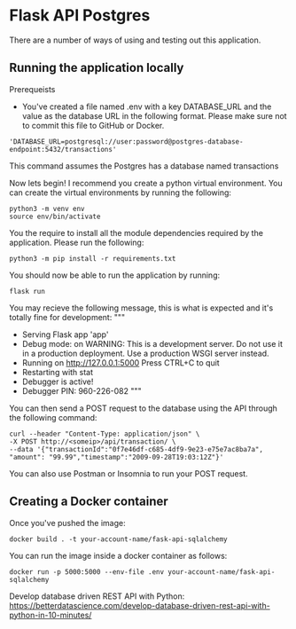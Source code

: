 # Flask API Postgres

There are a number of ways of using and testing out this application. 


## Running the application locally

Prerequeists
- You've created a file named .env with a key DATABASE_URL and the value as the database URL in the following format. Please make sure not to commit this file to GitHub or Docker.
```
'DATABASE_URL=postgresql://user:password@postgres-database-endpoint:5432/transactions'
```
This command assumes the Postgres has a database named transactions

Now lets begin! I recommend you create a python virtual environment. You can create the virtual environments by running the following:
```
python3 -m venv env
source env/bin/activate
```

You the require to install all the module dependencies required by the application. Please run the following:
```
python3 -m pip install -r requirements.txt 
```

You should now be able to run the application by running:
```
flask run
```

You may recieve the following message, this is what is expected and it's totally fine for development:
"""
 * Serving Flask app 'app'
 * Debug mode: on
WARNING: This is a development server. Do not use it in a production deployment. Use a production WSGI server instead.
 * Running on http://127.0.0.1:5000
Press CTRL+C to quit
 * Restarting with stat
 * Debugger is active!
 * Debugger PIN: 960-226-082
"""

You can then send a POST request to the database using the API through the following command:
```
curl --header "Content-Type: application/json" \
-X POST http://<someip>/api/transaction/ \
--data '{"transactionId":"0f7e46df-c685-4df9-9e23-e75e7ac8ba7a",
"amount": "99.99","timestamp":"2009-09-28T19:03:12Z"}'
```

You can also use Postman or Insomnia to run your POST request.


## Creating a Docker container

Once you've pushed the image:
```
docker build . -t your-account-name/fask-api-sqlalchemy
```

You can run the image inside a docker container as follows:
```
docker run -p 5000:5000 --env-file .env your-account-name/fask-api-sqlalchemy
```


Develop database driven REST API with Python: https://betterdatascience.com/develop-database-driven-rest-api-with-python-in-10-minutes/


